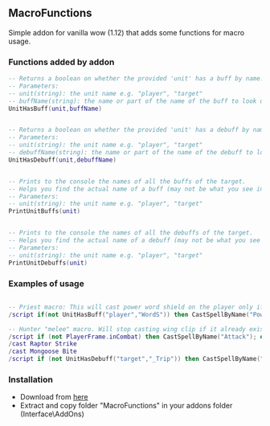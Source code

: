 ## MacroFunctions

Simple addon for vanilla wow (1.12) that adds some functions for macro usage.


### Functions added by addon

```lua
-- Returns a boolean on whether the provided 'unit' has a buff by name.
-- Parameters:
-- unit(string): the unit name e.g. "player", "target"
-- buffName(string): the name or part of the name of the buff to look up e.g. "WordShield"
UnitHasBuff(unit,buffName)


-- Returns a boolean on whether the provided 'unit' has a debuff by name.
-- Parameters:
-- unit(string): the unit name e.g. "player", "target"
-- debuffName(string): the name or part of the name of the debuff to look up e.g. "WordShield"
UnitHasDebuff(unit,debuffName)


-- Prints to the console the names of all the buffs of the target. 
-- Helps you find the actual name of a buff (may not be what you see in the tooltip)
-- Parameters:
-- unit(string): the unit name e.g. "player", "target"
PrintUnitBuffs(unit)


-- Prints to the console the names of all the debuffs of the target. 
-- Helps you find the actual name of a debuff (may not be what you see in the tooltip)
-- Parameters:
-- unit(string): the unit name e.g. "player", "target"
PrintUnitDebuffs(unit)


```

### Examples of usage
```lua

-- Priest macro: This will cast power word shield on the player only if it not already on them.
/script if(not UnitHasBuff("player","WordS")) then CastSpellByName("Power Word: Shield"); end;
```

```lua
-- Hunter "melee" macro. Will stop casting wing clip if it already exists on the target
/script if (not PlayerFrame.inCombat) then CastSpellByName("Attack"); end
/cast Raptor Strike
/cast Mongoose Bite
/script if (not UnitHasDebuff("target","_Trip")) then CastSpellByName("Wing Clip");end;

```

### Installation
* Download from [here](https://github.com/stavroskasidis/MacroFunctions-VanillaWow/releases)
* Extract and copy folder "MacroFunctions" in your addons folder (Interface\AddOns)
